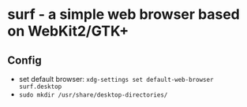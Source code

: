 # surf - a simple web browser based on WebKit2/GTK+

## Config
- set default browser: `xdg-settings set default-web-browser surf.desktop`
- `sudo mkdir /usr/share/desktop-directories/`
